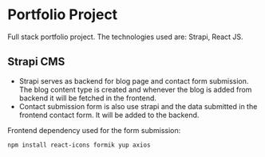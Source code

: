 # Portfolio Project

Full stack portfolio project. The technologies used are: Strapi, React JS.

## Strapi CMS

- Strapi serves as backend for blog page and contact form submission. The blog content type is created and whenever the blog is added from backend it will be fetched in the frontend.
- Contact submission form is also use strapi and the data submitted in the frontend contact form. It will be added to the backend.


Frontend dependency used for the form submission:
```shell
npm install react-icons formik yup axios
```





